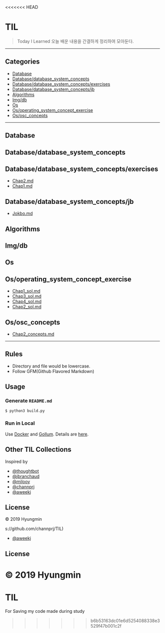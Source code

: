 <<<<<<< HEAD

# TIL
> Today I Learned
오늘 배운 내용을 간결하게 정리하여 모아둔다.
---
## Categories
* [Database](#database)
* [Database/database_system_concepts](#database/database_system_concepts)
* [Database/database_system_concepts/exercises](#database/database_system_concepts/exercises)
* [Database/database_system_concepts/jb](#database/database_system_concepts/jb)
* [Algorithms](#algorithms)
* [Img/db](#img/db)
* [Os](#os)
* [Os/operating_system_concept_exercise](#os/operating_system_concept_exercise)
* [Os/osc_concepts](#os/osc_concepts)

---

## Database

## Database/database_system_concepts

## Database/database_system_concepts/exercises
* [Chap2.md](database/database_system_concepts/exercises/chap2.md)
* [Chap1.md](database/database_system_concepts/exercises/chap1.md)

## Database/database_system_concepts/jb
* [Jokbo.md](database/database_system_concepts/jb/jokbo.md)

## Algorithms

## Img/db

## Os

## Os/operating_system_concept_exercise
* [Chap1_sol.md](os/operating_system_concept_exercise/chap1_sol.md)
* [Chap3_sol.md](os/operating_system_concept_exercise/chap3_sol.md)
* [Chap4_sol.md](os/operating_system_concept_exercise/chap4_sol.md)
* [Chap2_sol.md](os/operating_system_concept_exercise/chap2_sol.md)

## Os/osc_concepts
* [Chap2_concepts.md](os/osc_concepts/chap2_concepts.md)

---
## Rules
* Directory and file would be lowercase.
* Follow GFM(Github Flavored Markdown)
## Usage
### Generate `README.md`
```
$ python3 build.py
```
### Run in Local
Use [Docker](https://www.docker.com) and [Gollum](https://github.com/gollum/gollum). Details are [here](https://github.com/AWEEKJ/TIL/blob/master/docker/gollum-via-docker.md).
## Other TIL Collections
Inspired by
* [@thoughtbot](https://github.com/thoughtbot/til)
* [@jbranchaud](https://github.com/jbranchaud/til)
* [@milooy](https://github.com/milooy/TIL)
* [@channprj](https://github.com/channprj/TIL)
* [@aweekj](https://github.com/aweekj/TIL)

## License
© 2019 Hyungmin

s://github.com/channprj/TIL)
* [@aweekj](https://github.com/aweekj/TIL)

## License
© 2019 Hyungmin
=======
# TIL
For Saving my code made during study


>>>>>>> b6b53163dc01e6d5254088338e3529f47b001c2f

